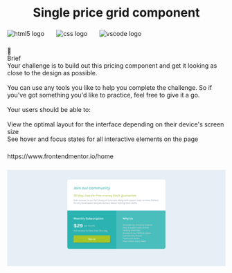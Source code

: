 <h1 align="center">Single price grid component</h1>

###

<div align="left">
  <img src="https://cdn.jsdelivr.net/gh/devicons/devicon/icons/html5/html5-original.svg" height="30" alt="html5 logo"  />
  <img width="20" />
  <img src="https://cdn.jsdelivr.net/gh/devicons/devicon/icons/css3/css3-original.svg" height="30" alt="css logo"  />
  <img width="20" />
  <img src="https://cdn.jsdelivr.net/gh/devicons/devicon/icons/vscode/vscode-original.svg" height="30" alt="vscode logo"  />
</div>

###

<p align="left">📝<br>Brief<br>Your challenge is to build out this pricing component and get it looking as close to the design as possible.<br><br>You can use any tools you like to help you complete the challenge. So if you've got something you'd like to practice, feel free to give it a go.<br><br>Your users should be able to:<br><br>View the optimal layout for the interface depending on their device's screen size<br>See hover and focus states for all interactive elements on the page</p>

###

<p align="left">https://www.frontendmentor.io/home</p>

###

![Immagine completa](pagina.png)
